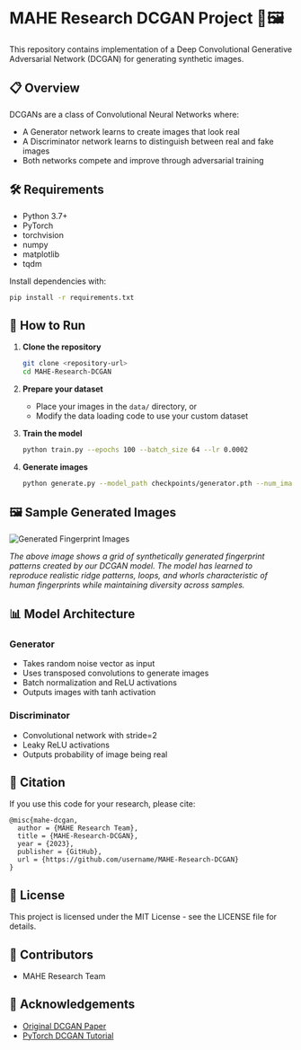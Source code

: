 # MAHE Research DCGAN Project 🧠🖼️

This repository contains implementation of a Deep Convolutional Generative Adversarial Network (DCGAN) for generating synthetic images.

## 📋 Overview

DCGANs are a class of Convolutional Neural Networks where:
- A Generator network learns to create images that look real
- A Discriminator network learns to distinguish between real and fake images
- Both networks compete and improve through adversarial training

## 🛠️ Requirements

- Python 3.7+
- PyTorch
- torchvision
- numpy
- matplotlib
- tqdm

Install dependencies with:
```bash
pip install -r requirements.txt
```

## 🚀 How to Run

1. **Clone the repository**
   ```bash
   git clone <repository-url>
   cd MAHE-Research-DCGAN
   ```

2. **Prepare your dataset**
   - Place your images in the `data/` directory, or
   - Modify the data loading code to use your custom dataset

3. **Train the model**
   ```bash
   python train.py --epochs 100 --batch_size 64 --lr 0.0002
   ```

4. **Generate images**
   ```bash
   python generate.py --model_path checkpoints/generator.pth --num_images 10
   ```

## 🖼️ Sample Generated Images

![Generated Fingerprint Images](samples/fingerprints_grid.png)

*The above image shows a grid of synthetically generated fingerprint patterns created by our DCGAN model. The model has learned to reproduce realistic ridge patterns, loops, and whorls characteristic of human fingerprints while maintaining diversity across samples.*

## 📊 Model Architecture

### Generator
- Takes random noise vector as input
- Uses transposed convolutions to generate images
- Batch normalization and ReLU activations
- Outputs images with tanh activation

### Discriminator
- Convolutional network with stride=2
- Leaky ReLU activations
- Outputs probability of image being real

## 📝 Citation

If you use this code for your research, please cite:

```
@misc{mahe-dcgan,
  author = {MAHE Research Team},
  title = {MAHE-Research-DCGAN},
  year = {2023},
  publisher = {GitHub},
  url = {https://github.com/username/MAHE-Research-DCGAN}
}
```

## 📜 License

This project is licensed under the MIT License - see the LICENSE file for details.

## 👥 Contributors

- MAHE Research Team

## 🙏 Acknowledgements

- [Original DCGAN Paper](https://arxiv.org/abs/1511.06434)
- [PyTorch DCGAN Tutorial](https://pytorch.org/tutorials/beginner/dcgan_faces_tutorial.html)
